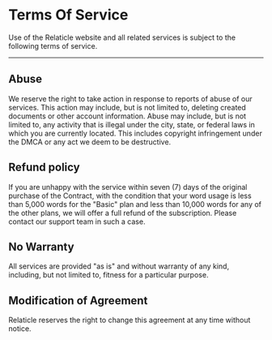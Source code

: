 # Terms Of Service

Use of the Relaticle website and all related services is subject to the following terms of service.

<hr class="w-3/4" />

## Abuse

We reserve the right to take action in response to reports of abuse of our services. This action may include, but is not
limited to, deleting created documents or other account information. Abuse may include, but is not limited to, any
activity that is illegal under the city, state, or federal laws in which you are currently located. This includes
copyright infringement under the DMCA or any act we deem to be destructive.

## Refund policy

If you are unhappy with the service within seven (7) days of the original purchase of the Contract, with the condition
that your word usage is less than 5,000 words for the "Basic" plan and less than 10,000 words for any of the other plans,
we will offer a full refund of the subscription. Please contact our support team in such a case.

## No Warranty

All services are provided "as is" and without warranty of any kind, including, but not limited to, fitness for a
particular purpose.

## Modification of Agreement

Relaticle reserves the right to change this agreement at any time without notice.
